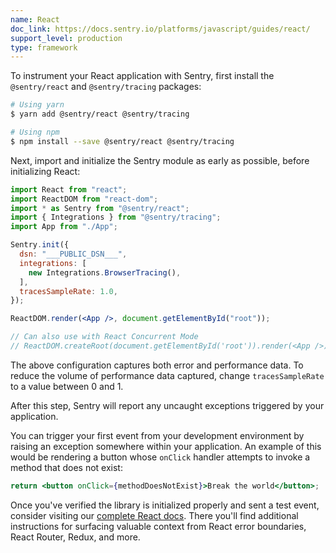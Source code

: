 ```yaml
---
name: React
doc_link: https://docs.sentry.io/platforms/javascript/guides/react/
support_level: production
type: framework
---
```


To instrument your React application with Sentry, first install the `@sentry/react` and `@sentry/tracing` packages:

```bash
# Using yarn
$ yarn add @sentry/react @sentry/tracing

# Using npm
$ npm install --save @sentry/react @sentry/tracing
```

Next, import and initialize the Sentry module as early as possible, before initializing React:

```jsx
import React from "react";
import ReactDOM from "react-dom";
import * as Sentry from "@sentry/react";
import { Integrations } from "@sentry/tracing";
import App from "./App";

Sentry.init({
  dsn: "___PUBLIC_DSN___",
  integrations: [
    new Integrations.BrowserTracing(),
  ],
  tracesSampleRate: 1.0,
});

ReactDOM.render(<App />, document.getElementById("root"));

// Can also use with React Concurrent Mode
// ReactDOM.createRoot(document.getElementById('root')).render(<App />);
```

The above configuration captures both error and performance data. To reduce the volume of performance data captured, change `tracesSampleRate` to a value between 0 and 1.

After this step, Sentry will report any uncaught exceptions triggered by your application.

You can trigger your first event from your development environment by raising an exception somewhere within your application. An example of this would be rendering a button whose `onClick` handler attempts to invoke a method that does not exist:

```jsx
return <button onClick={methodDoesNotExist}>Break the world</button>;
```

Once you've verified the library is initialized properly and sent a test event, consider visiting our [complete React docs](https://docs.sentry.io/platforms/javascript/guides/react/). There you'll find additional instructions for surfacing valuable context from React error boundaries, React Router, Redux, and more.